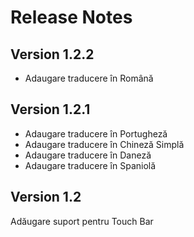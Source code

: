 # Release Notes

## Version 1.2.2

* Adaugare traducere în Română

## Version 1.2.1

* Adaugare traducere în Portugheză
* Adaugare traducere în Chineză Simplă
* Adaugare traducere în Daneză
* Adaugare traducere în Spaniolă


## Version 1.2

Adăugare suport pentru Touch Bar